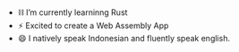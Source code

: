 - ⛓️ I’m currently learninng Rust 
- ⚡ Excited to create a Web Assembly App
- 😄 I natively speak Indonesian and fluently speak english. 
